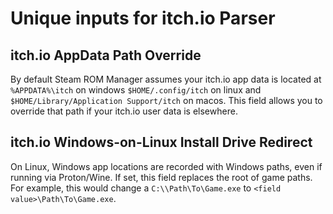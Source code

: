 # Unique inputs for itch.io Parser

## itch.io AppData Path Override
By default Steam ROM Manager assumes your itch.io app data is located at `%APPDATA%\itch` on windows `$HOME/.config/itch` on linux and `$HOME/Library/Application Support/itch` on macos.
This field allows you to override that path if your itch.io user data is elsewhere.

## itch.io Windows-on-Linux Install Drive Redirect
On Linux, Windows app locations are recorded with Windows paths, even if running via Proton/Wine. If set, this field replaces the root of game paths.
For example, this would change a `C:\\Path\To\Game.exe` to `<field value>\Path\To\Game.exe`.